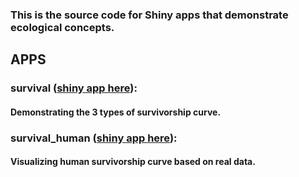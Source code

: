 ### This is the source code for Shiny apps that demonstrate ecological concepts.

## APPS
### survival ([shiny app here](https://weitingwlin.shinyapps.io/introeco1/)): 
#### Demonstrating the 3 types of survivorship curve.

### survival_human ([shiny app here](https://weitingwlin.shinyapps.io/survival_human/)): 
#### Visualizing human survivorship curve based on real data.
